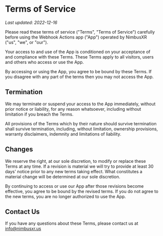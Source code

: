 # Terms of Service

*Last updated: 2022-12-16*

Please read these terms of service ("Terms", "Terms of Service") carefully before using the Webhook Actions app ("App")
operated by NimbusXR ("us", "we", or "our").

Your access to and use of the App is conditioned on your acceptance of and compliance with these Terms. These Terms
apply to all visitors, users and others who access or use the App.

By accessing or using the App, you agree to be bound by these Terms. If you disagree with any part of the terms then you
may not access the App.

## Termination

We may terminate or suspend your access to the App immediately, without prior notice or liability, for any reason
whatsoever, including without limitation if you breach the Terms.

All provisions of the Terms which by their nature should survive termination shall survive termination, including,
without limitation, ownership provisions, warranty disclaimers, indemnity and limitations of liability.

## Changes

We reserve the right, at our sole discretion, to modify or replace these Terms at any time. If a revision is material we
will try to provide at least 30 days' notice prior to any new terms taking effect. What constitutes a material change
will be determined at our sole discretion.

By continuing to access or use our App after those revisions become effective, you agree to be bound by the revised
terms. If you do not agree to the new terms, you are no longer authorized to use the App.

## Contact Us

If you have any questions about these Terms, please contact us at info@nimbusxr.us
